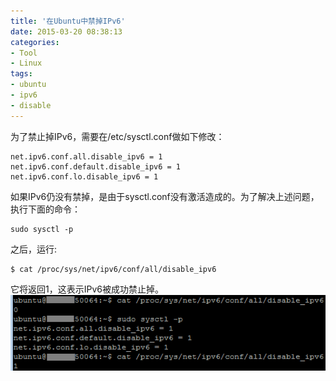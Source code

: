 ```yaml
---
title: '在Ubuntu中禁掉IPv6'
date: 2015-03-20 08:38:13
categories: 
- Tool
- Linux
tags: 
- ubuntu
- ipv6
- disable
---
```

为了禁止掉IPv6，需要在/etc/sysctl.conf做如下修改：
```
net.ipv6.conf.all.disable_ipv6 = 1
net.ipv6.conf.default.disable_ipv6 = 1
net.ipv6.conf.lo.disable_ipv6 = 1
```

如果IPv6仍没有禁掉，是由于sysctl.conf没有激活造成的。为了解决上述问题，执行下面的命令：
```
sudo sysctl -p
```

之后，运行:
```
$ cat /proc/sys/net/ipv6/conf/all/disable_ipv6
```

它将返回1，这表示IPv6被成功禁止掉。
![在Ubuntu中禁掉IPv6](/images/2015/3/0026uWfMzy77TWiBwcr7b.png)